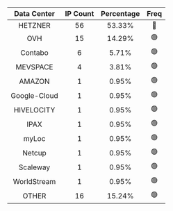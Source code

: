 | Data Center | IP Count | Percentage | Freq |
|:------------:|:--------:|:-----------:|:-----:|
| HETZNER | 56 | 53.33% | 🔴 |
| OVH | 15 | 14.29% | 🟢 |
| Contabo | 6 | 5.71% | 🟢 |
| MEVSPACE | 4 | 3.81% | 🟢 |
| AMAZON | 1 | 0.95% | 🟢 |
| Google-Cloud | 1 | 0.95% | 🟢 |
| HIVELOCITY | 1 | 0.95% | 🟢 |
| IPAX | 1 | 0.95% | 🟢 |
| myLoc | 1 | 0.95% | 🟢 |
| Netcup | 1 | 0.95% | 🟢 |
| Scaleway | 1 | 0.95% | 🟢 |
| WorldStream | 1 | 0.95% | 🟢 |
| OTHER | 16 | 15.24% | 🟢 |